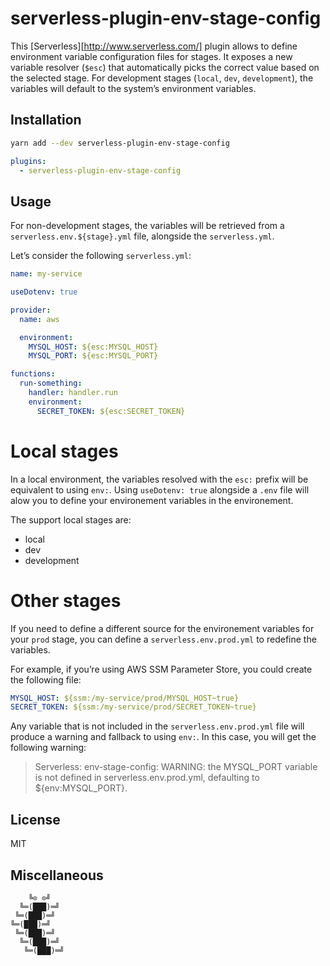 # serverless-plugin-env-stage-config

This [Serverless][http://www.serverless.com/] plugin allows to define environment variable configuration files for stages.
It exposes a new variable resolver (`$esc`) that automatically picks the correct value based on the selected stage.
For development stages (`local`, `dev`, `development`), the variables will default to the system’s environment variables.

## Installation

```sh
yarn add --dev serverless-plugin-env-stage-config
```

```yaml
plugins:
  - serverless-plugin-env-stage-config
```

## Usage

For non-development stages, the variables will be retrieved from a `serverless.env.${stage}.yml` file, alongside the `serverless.yml`.

Let’s consider the following `serverless.yml`:

```yaml
name: my-service

useDotenv: true

provider:
  name: aws

  environment:
    MYSQL_HOST: ${esc:MYSQL_HOST}
    MYSQL_PORT: ${esc:MYSQL_PORT}

functions:
  run-something:
    handler: handler.run
    environment:
      SECRET_TOKEN: ${esc:SECRET_TOKEN}
```

# Local stages

In a local environment, the variables resolved with the `esc:` prefix will be equivalent to using `env:`. Using `useDotenv: true` alongside a `.env` file will alow you to define your environement variables in the environement.

The support local stages are:
- local
- dev
- development

# Other stages

If you need to define a different source for the environement variables for your `prod` stage, you can define a `serverless.env.prod.yml` to redefine the variables.

For example, if you’re using AWS SSM Parameter Store, you could create the following file:

```yaml
MYSQL_HOST: ${ssm:/my-service/prod/MYSQL_HOST~true}
SECRET_TOKEN: ${ssm:/my-service/prod/SECRET_TOKEN~true}
```

Any variable that is not included in the `serverless.env.prod.yml` file will produce a warning and fallback to using `env:`.
In this case, you will get the following warning:

> Serverless: env-stage-config: WARNING: the MYSQL_PORT variable is not defined in serverless.env.prod.yml, defaulting to ${env:MYSQL_PORT}.

## License

MIT

## Miscellaneous

```
    ╚⊙ ⊙╝
  ╚═(███)═╝
 ╚═(███)═╝
╚═(███)═╝
 ╚═(███)═╝
  ╚═(███)═╝
   ╚═(███)═╝
```
